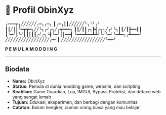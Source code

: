 # 👤 Profil ObinXyz
╭━━━┳╮╱╱╱╱╱╱╭━╮╭━╮
┃╭━╮┃┃╱╱╱╱╱╱╰╮╰╯╭╯
┃┃╱┃┃╰━┳┳━╮╱╱╰╮╭╯╭╮╱╭┳━━━╮
┃┃╱┃┃╭╮┣┫╭╮╮╱╭╯╰╮┃┃╱┃┣━━┃┃
┃╰━╯┃╰╯┃┃┃┃┃╭╯╭╮╰┫╰━╯┃┃━━┫
╰━━━┻━━┻┻╯╰╯╰━╯╰━┻━╮╭┻━━━╯
╱╱╱╱╱╱╱╱╱╱╱╱╱╱╱╱╱╭━╯┃
╱╱╱╱╱╱╱╱╱╱╱╱╱╱╱╱╱╰━━╯

**P E M U L A   M O D D I N G**

---

## Biodata

- **Nama:** ObinXyz  
- **Status:** Pemula di dunia modding game, website, dan scripting  
- **Keahlian:** Game Guardian, Lua, IMGUI, Bypass Proteksi, dan deface web yang sangat lemah  
- **Tujuan:** Edukasi, eksperimen, dan berbagi dengan komunitas  
- **Catatan:** Bukan hengker, cuman orang biasa yang mau belajar
